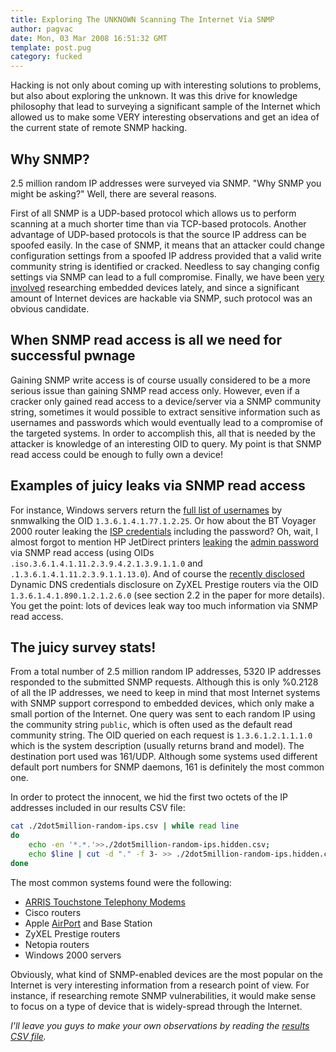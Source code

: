 ```yaml
---
title: Exploring The UNKNOWN Scanning The Internet Via SNMP
author: pagvac
date: Mon, 03 Mar 2008 16:51:32 GMT
template: post.pug
category: fucked
---
```


Hacking is not only about coming up with interesting solutions to problems, but also about exploring the unknown. It was this drive for knowledge philosophy that lead to surveying a significant sample of the Internet which allowed us to make some VERY interesting observations and get an idea of the current state of remote SNMP hacking.

## Why SNMP?

2.5 million random IP addresses were surveyed via SNMP. "Why SNMP you might be asking?" Well, there are several reasons.

First of all SNMP is a UDP-based protocol which allows us to perform scanning at a much shorter time than via TCP-based protocols. Another advantage of UDP-based protocols is that the source IP address can be spoofed easily. In the case of SNMP, it means that an attacker could change configuration settings from a spoofed IP address provided that a valid write community string is identified or cracked. Needless to say changing config settings via SNMP can lead to a full compromise. Finally, we have been [very involved](http://www.google.com/search?num=100&hl=en&q=site%3Agnucitizen.org+%28embedded+devices%29+OR+upnp&btnG=Search) researching embedded devices lately, and since a significant amount of Internet devices are hackable via SNMP, such protocol was an obvious candidate.

## When SNMP read access is all we need for successful pwnage

Gaining SNMP write access is of course usually considered to be a more serious issue than gaining SNMP read access only. However, even if a cracker only gained read access to a device/server via a SNMP community string, sometimes it would possible to extract sensitive information such as usernames and passwords which would eventually lead to a compromise of the targeted systems. In order to accomplish this, all that is needed by the attacker is knowledge of an interesting OID to query. My point is that SNMP read access could be enough to fully own a device!

## Examples of juicy leaks via SNMP read access

For instance, Windows servers return the [full list of usernames](http://insecure.org/sploits/NT.smnp.domain_users.record_deletion.html) by snmwalking the OID `1.3.6.1.4.1.77.1.2.25`. Or how about the BT Voyager 2000 router leaking the [ISP credentials](http://www.securityfocus.com/archive/1/366780) including the password? Oh, wait, I almost forgot to mention HP JetDirect printers [leaking](http://www.phenoelit-us.org/stuff/HP_snmp.txt) the [admin password](http://www.securityfocus.com/bid/7001/exploit) via SNMP read access (using OIDs `.iso.3.6.1.4.1.11.2.3.9.4.2.1.3.9.1.1.0` and `.1.3.6.1.4.1.11.2.3.9.1.1.13.0`). And of course the [recently disclosed](http://www.procheckup.com/Hacking_ZyXEL_Gateways.pdf) Dynamic DNS credentials disclosure on ZyXEL Prestige routers via the OID `1.3.6.1.4.1.890.1.2.1.2.6.0` (see section 2.2 in the paper for more details). You get the point: lots of devices leak way too much information via SNMP read access.

## The juicy survey stats!

From a total number of 2.5 million random IP addresses, 5320 IP addresses responded to the submitted SNMP requests. Although this is only %0.2128 of all the IP addresses, we need to keep in mind that most Internet systems with SNMP support correspond to embedded devices, which only make a small portion of the Internet. One query was sent to each random IP using the community string `public`, which is often used as the default read community string. The OID queried on each request is `1.3.6.1.2.1.1.1.0` which is the system description (usually returns brand and model). The destination port used was 161/UDP. Although some systems used different default port numbers for SNMP daemons, 161 is definitely the most common one.

In order to protect the innocent, we hid the first two octets of the IP addresses included in our results CSV file:

```bash
cat ./2dot5million-random-ips.csv | while read line
do
	echo -en '*.*.'>>./2dot5million-random-ips.hidden.csv;
	echo $line | cut -d "." -f 3- >> ./2dot5million-random-ips.hidden.csv
done
```

The most common systems found were the following:

* [ARRIS Touchstone Telephony Modems](http://www.arrisi.com/products/touchstone/index.asp)
* Cisco routers
* Apple [AirPort](http://www.apple.com/airportexpress/) and Base Station
* ZyXEL Prestige routers
* Netopia routers
* Windows 2000 servers

Obviously, what kind of SNMP-enabled devices are the most popular on the Internet is very interesting information from a research point of view. For instance, if researching remote SNMP vulnerabilities, it would make sense to focus on a type of device that is widely-spread through the Internet.

_I'll leave you guys to make your own observations by reading the [results CSV file](/files/2008/03/snmp-results.csv)._
